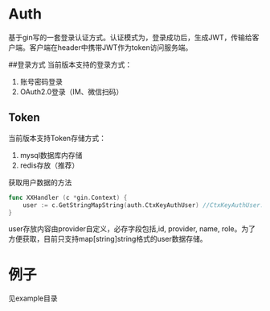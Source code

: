 # Auth
基于gin写的一套登录认证方式。认证模式为，登录成功后，生成JWT，传输给客户端。客户端在header中携带JWT作为token访问服务端。

##登录方式
当前版本支持的登录方式：
1. 账号密码登录
2. OAuth2.0登录（IM、微信扫码）

## Token
当前版本支持Token存储方式：
1. mysql数据库内存储
2. redis存放（推荐）

获取用户数据的方法
```go
func XXHandler (c *gin.Context) {
    user := c.GetStringMapString(auth.CtxKeyAuthUser) //CtxKeyAuthUser: AuthUser
}
```
user存放内容由provider自定义，必存字段包括,id, provider, name, role。为了方便获取，目前只支持map[string]string格式的user数据存储。


# 例子
见example目录